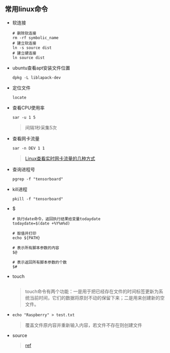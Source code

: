 ## 常用linux命令
* 软连接
  ```
  # 删除软连接
  rm -rf symbolic_name
  # 建立软连接
  ln -s source dist
  # 建立硬连接
  ln source dist
  ```
* ubuntu查看apt安装文件位置
  ```
  dpkg -L liblapack-dev
  ```
* 定位文件
  ```
  locate
  ```
* 查看CPU使用率
  ```
  sar -u 1 5
  ```
  >间隔1秒采集5次
* 查看网卡流量
  ```
  sar -n DEV 1 1
  ```
  >[Linux查看实时网卡流量的几种方式](https://www.jianshu.com/p/b9e942f3682c)
* 查询进程号
  ```
  pgrep -f "tensorboard"
  ```
  >
* kill进程
  ```
  pkill -f "tensorboard"
  ```
  >
* $
  ```
  # 执行date命令，返回执行结果给变量todaydate
  todaydate=$(date +%Y%m%d)
  ```
  ```
  # 取值并打印
  echo ${PATH}
  ```
  ```
  # 表示所有脚本参数的内容
  $@
  ```
  ```
  # 表示返回所有脚本参数的个数
  $#
  ```
  >
* touch
  ```
  
  ```
  >touch命令有两个功能：一是用于把已经存在文件的时间标签更新为系统当前时间，它们的数据将原封不动的保留下来；二是用来创建新的空文件。
* >
  ```
  echo "Raspberry" > test.txt
  ```
  >覆盖文件原内容并重新输入内容，若文件不存在则创建文件
* source
  >[ref](https://www.cnblogs.com/ThatsMyTiger/p/6865817.html)
  ```
  
  ```
  >